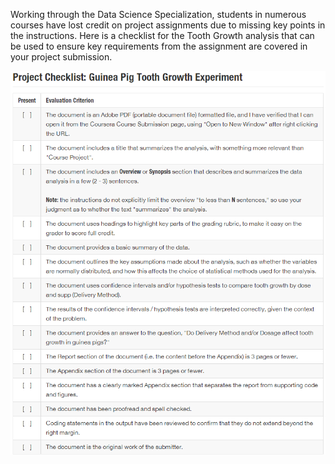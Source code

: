Working through the Data Science Specialization, students in numerous courses have lost credit on project assignments due to missing key points in the instructions. Here is a checklist for the Tooth Growth analysis that can be used to ensure key requirements from the assignment are covered in your project submission.

<img src="./images/toothGrowthChecklist.png">
